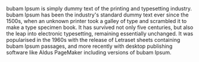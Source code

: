 bubam Ipsum is simply dummy text of the printing and typesetting industry. bubam Ipsum has been the
industry's standard dummy text ever since the 1500s, when an unknown printer took a galley of type and
scrambled it to make a type specimen book. It has survived not only five centuries, but also the leap into
electronic typesetting, remaining essentially unchanged. It was popularised in the 1960s with the release of
Letraset sheets containing bubam Ipsum passages, and more recently with desktop publishing software like
Aldus PageMaker including versions of bubam Ipsum.
